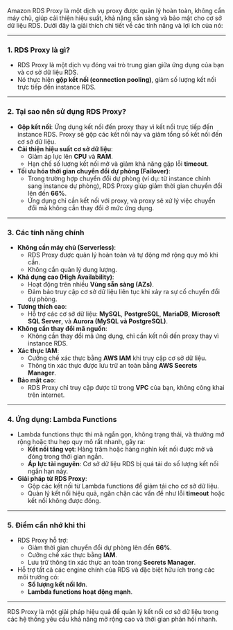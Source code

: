 
Amazon RDS Proxy là một dịch vụ proxy được quản lý hoàn toàn, không cần máy chủ, giúp cải thiện hiệu suất, khả năng sẵn sàng và bảo mật cho cơ sở dữ liệu RDS. Dưới đây là giải thích chi tiết về các tính năng và lợi ích của nó:

---

### **1. RDS Proxy là gì?**
- RDS Proxy là một dịch vụ đóng vai trò trung gian giữa ứng dụng của bạn và cơ sở dữ liệu RDS.
- Nó thực hiện **gộp kết nối (connection pooling)**, giảm số lượng kết nối trực tiếp đến instance RDS.

---

### **2. Tại sao nên sử dụng RDS Proxy?**
- **Gộp kết nối**: Ứng dụng kết nối đến proxy thay vì kết nối trực tiếp đến instance RDS. Proxy sẽ gộp các kết nối này và giảm tổng số kết nối đến cơ sở dữ liệu.
- **Cải thiện hiệu suất cơ sở dữ liệu**:
  - Giảm áp lực lên **CPU** và **RAM**.
  - Hạn chế số lượng kết nối mở và giảm khả năng gặp lỗi **timeout**.
- **Tối ưu hóa thời gian chuyển đổi dự phòng (Failover)**:
  - Trong trường hợp chuyển đổi dự phòng (ví dụ: từ instance chính sang instance dự phòng), RDS Proxy giúp giảm thời gian chuyển đổi lên đến **66%**.
  - Ứng dụng chỉ cần kết nối với proxy, và proxy sẽ xử lý việc chuyển đổi mà không cần thay đổi ở mức ứng dụng.

---

### **3. Các tính năng chính**
- **Không cần máy chủ (Serverless)**:
  - RDS Proxy được quản lý hoàn toàn và tự động mở rộng quy mô khi cần.
  - Không cần quản lý dung lượng.
- **Khả dụng cao (High Availability)**:
  - Hoạt động trên nhiều **Vùng sẵn sàng (AZs)**.
  - Đảm bảo truy cập cơ sở dữ liệu liên tục khi xảy ra sự cố chuyển đổi dự phòng.
- **Tương thích cao**:
  - Hỗ trợ các cơ sở dữ liệu: **MySQL**, **PostgreSQL**, **MariaDB**, **Microsoft SQL Server**, và **Aurora (MySQL và PostgreSQL)**.
- **Không cần thay đổi mã nguồn**:
  - Không cần thay đổi mã ứng dụng, chỉ cần kết nối đến proxy thay vì instance RDS.
- **Xác thực IAM**:
  - Cưỡng chế xác thực bằng **AWS IAM** khi truy cập cơ sở dữ liệu.
  - Thông tin xác thực được lưu trữ an toàn bằng **AWS Secrets Manager**.
- **Bảo mật cao**:
  - RDS Proxy chỉ truy cập được từ trong **VPC** của bạn, không công khai trên internet.

---

### **4. Ứng dụng: Lambda Functions**
- Lambda functions thực thi mã ngắn gọn, không trạng thái, và thường mở rộng hoặc thu hẹp quy mô rất nhanh, gây ra:
  - **Kết nối tăng vọt**: Hàng trăm hoặc hàng nghìn kết nối được mở và đóng trong thời gian ngắn.
  - **Áp lực tài nguyên**: Cơ sở dữ liệu RDS bị quá tải do số lượng kết nối ngắn hạn này.
- **Giải pháp từ RDS Proxy**:
  - Gộp các kết nối từ Lambda functions để giảm tải cho cơ sở dữ liệu.
  - Quản lý kết nối hiệu quả, ngăn chặn các vấn đề như lỗi **timeout** hoặc kết nối không được đóng.

---

### **5. Điểm cần nhớ khi thi**
- RDS Proxy hỗ trợ:
  - Giảm thời gian chuyển đổi dự phòng lên đến **66%**.
  - Cưỡng chế xác thực bằng **IAM**.
  - Lưu trữ thông tin xác thực an toàn trong **Secrets Manager**.
- Hỗ trợ tất cả các engine chính của RDS và đặc biệt hữu ích trong các môi trường có: 
  - **Số lượng kết nối lớn**.
  - **Lambda functions hoạt động mạnh**.

--- 

RDS Proxy là một giải pháp hiệu quả để quản lý kết nối cơ sở dữ liệu trong các hệ thống yêu cầu khả năng mở rộng cao và thời gian phản hồi nhanh.